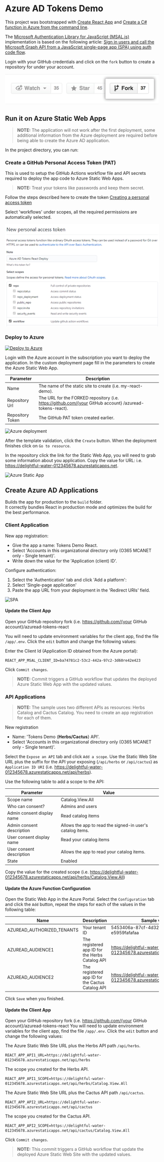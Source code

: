 # Azure AD Tokens Demo

This project was bootstrapped with [Create React App](https://github.com/facebook/create-react-app) and [Create a C# function in Azure from the command line](https://docs.microsoft.com/en-us/azure/azure-functions/create-first-function-cli-csharp).

The [Microsoft Authentication Library for JavaScript (MSAL.js)](https://github.com/AzureAD/microsoft-authentication-library-for-js) implementation is based on the following article: 
[Sign in users and call the Microsoft Graph API from a JavaScript single-page app (SPA) using auth code flow](https://docs.microsoft.com/en-us/azure/active-directory/develop/tutorial-v2-javascript-auth-code).

Login with your GitHub credentials and click on the `fork` button to create a repository for under your account.

![GitHub Fork](/docs/readme-fork.png)

## Run it on Azure Static Web Apps

> **NOTE:** The application will not work after the first deployment, some additional information from the Azure deployment are required before being able to create the Azure AD application.

In the project directory, you can run:

### Create a GitHub Personal Access Token (PAT)

This is used to setup the GitHub Actions workflow file and API secrets required to deploy the app code to Azure Static Web Apps.

> **NOTE:** Treat your tokens like passwords and keep them secret.

Follow the steps described here to create the token [Creating a personal access token](https://docs.github.com/en/free-pro-team@latest/github/authenticating-to-github/creating-a-personal-access-token)

Select 'workflows' under scopes, all the required permissions are automatically selected.

![PAT scopes](/docs/readme-pat.png)

### Deploy to Azure

[![Deploy to Azure](https://aka.ms/deploytoazurebutton)](https://portal.azure.com/#create/Microsoft.Template/uri/https%3A%2F%2Fraw.githubusercontent.com%2Fmarcusca10%2Fazuread-tokens-react%2Fmain%2Fazuredeploy.json)

Login with the Azure account in the subscription you want to deploy the application. In the custom deployment page fill in the parameters to create the Azure Static Web App.

Parameter | Description
--------- | -----------
Name | The name of the static site to create (i.e. my-react-demo).
Repository Url | The URL for the FORKED repository (i.e. https://github.com/{your GitHub account} /azuread-tokens-react).
Repository Token | The GitHub PAT token created earlier.

![Azure deployment](/docs/readme-deploy.png)

After the template validation, click the `Create` button. When the deployment finishes click on `Go to resource`.

In the repository click the link for the Static Web App, you will need to grab some information about you application. Copy the value for URL: i.e. https://delightful-water-012345678.azurestaticapps.net.

![Azure Static App](/docs/readme-staticapp.png)

## Create Azure AD Applications

Builds the app for production to the `build` folder.<br />
It correctly bundles React in production mode and optimizes the build for the best performance.

### Client Application

New app registration:

* Give the app a name: Tokens Demo React.
* Select 'Accounts in this organizational directory only (O365 MCANET only - Single tenant)'.
* Write down the value for the 'Application (client) ID'.

Configure authentication: 

1. Select the 'Authentication' tab and click 'Add a platform':
1. Select 'Single-page application'
1. Paste the app URL from your deployment in the 'Redirect URIs' field.

![SPA](/docs/readme-spa.png)

#### Update the Client App 

Open your GitHub repository fork (i.e. https://github.com/{your GitHub account}/azuread-tokens-react

You will need to update environment variables for the client app, find the file `/app/.env`. Click the `edit` button and change the following values:

Enter the Client Id (Application ID obtained from the Azure portal):

```
REACT_APP_MSAL_CLIENT_ID=ba74781c2-53c2-442a-97c2-3d60re42e423
```

Click `Commit changes`.

> **NOTE:** Commit triggers a GitHub workflow that updates the deployed Azure Static Web App with the updated values.

### API Applications

> **NOTE:** The sample uses two different APIs as resources: Herbs Catalog and Cactus Catalog. You need to create an app registration for each of them.

New registration

* Name: 'Tokens Demo {__Herbs/Cactus__} API'. 
* Select 'Accounts in this organizational directory only (O365 MCANET only - Single tenant)'.

Select the `Expose an API` tab and click `Add a scope`. Use the Static Web Site URL plus the suffix for the API your exposing (`/api/herbs` or `/api/cactus`) as `Application ID URI` (i.e. https://delightful-water-012345678.azurestaticapps.net/api/herbs).

Use the following table to add a scope to the API:

Parameter | Value
--------- | -----
Scope name | Catalog.View.All
Who can consent? | Admins and users
Admin consent display name | Read catalog items
Admin consent description | Allows the app to read the signed-in user's catalog items.
User consent display name | Read your catalog items
User consent description | Allows the app to read your catalog items.
State | Enabled

Copy the value for the created scope (i.e. https://delightful-water-012345678.azurestaticapps.net/api/herbs/Catalog.View.All)

#### Update the Azure Function Configuration 

Open the Static Web App in the Azure Portal. Select the `Configuration` tab and click the `Add` button, repeat the steps for each of the values in the following table:

Name | Description | Sample value
---- | ----------- | ------------
AZUREAD_AUTHORIZED_TENANTS | Your tenant ID | 5453406a-87cf-4d32-8167-e5959fafafaa
AZUREAD_AUDIENCE1 | The registered app ID for the Herbs Catalog API | https://delightful-water-012345678.azurestaticapps.net/api/herbs
AZUREAD_AUDIENCE2 | The registered app ID for the Cactus Catalog API | https://delightful-water-012345678.azurestaticapps.net/api/cactus

Click `Save` when you finished.

#### Update the Client App 

Open your GitHub repository fork (i.e. https://github.com/{your GitHub account}/azuread-tokens-react
You will need to update environment variables for the client app, find the file `/app/.env`. Click the `edit` button and change the following values:

The Azure Static Web Site URL plus the Herbs API path `/api/herbs`.
```
REACT_APP_API1_URL=https://delightful-water-012345678.azurestaticapps.net/api/herbs
```

The scope you created for the Herbs API.

```
REACT_APP_API1_SCOPE=https://delightful-water-012345678.azurestaticapps.net/api/herbs/Catalog.View.All
```

The Azure Static Web Site URL plus the Cactus API path `/api/cactus`.

```
REACT_APP_API2_URL=https://delightful-water-012345678.azurestaticapps.net/api/cactus
```

The scope you created for the Cactus API.

```
REACT_APP_API2_SCOPE=https://delightful-water-012345678.azurestaticapps.net/api/cactus/Catalog.View.All
```

Click `Commit changes`.

> **NOTE:** This commit triggers a GitHub workflow that update the deployed Azure Static Web Site with the updated values.
